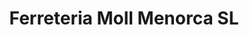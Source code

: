 ---
title: "Ferreteria Moll Menorca SL"
url: /ciutadella-demenorca/ferreteria-moll-menorca-sl/
shop: hardware
---
